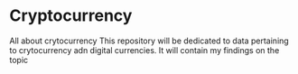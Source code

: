 # Cryptocurrency
All about crytocurrency
This repository will be dedicated to data pertaining to crytocurrency adn digital currencies.
It will contain my findings on the topic
